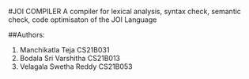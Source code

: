#JOI COMPILER
A compiler for lexical analysis, syntax check, semantic check, code optimisaton of the JOI Language

##Authors:
1. Manchikatla Teja CS21B031
2. Bodala Sri Varshitha CS21B013
3. Velagala Swetha Reddy CS21B053
